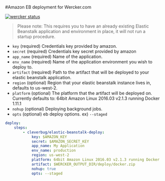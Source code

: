 #Amazon EB deployment for Wercker.com


[![wercker status](https://app.wercker.com/status/ff5cec33194ea3c318288128f970c134/m "wercker status")](https://app.wercker.com/project/bykey/ff5cec33194ea3c318288128f970c134)

> Please note: This requires you to have an already existing Elastic Beanstalk application and environment in place, it will not run a startup procedure.

* `key` (required) Credentials key provided by amazon.
* `secret` (required) Credentials key secret provided by amazon
* `app_name` (required) Name of the application.
* `env_name` (required) Name of the application environment you wish to deploy to.
* `artifact` (required) Path to the artifact that will be deployed to your elastic beanstalk application.
* `region` (optional) Region that your elastic beanstalk instance lives in, defaults to us-west-2.
* `platform` (optional) The platform that the artifact will be deployed on. Currently defaults to: 64bit Amazon Linux 2016.03 v2.1.3 running Docker 1.11.1
* `nohup` (optional) Deploying background jobs.
* `opts` (optional) eb deploy options. ex) `--staged`

```yml
deploy:
    steps:
        - cleverbug/elastic-beanstalk-deploy:
            key: $AMAZON_KEY
            secret: $AMAZON_SECRET_KEY
            app_name: My Application
            env_name: production
            region: us-west-2
            platform: 64bit Amazon Linux 2016.03 v2.1.3 running Docker 1.11.1
            artifact: $WERCKER_OUTPUT_DIR/deploy/docker.zip
            nohup: true
            opts: --staged
```
